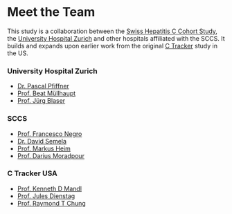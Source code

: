Meet the Team
=============

This study is a collaboration between the [Swiss Hepatitis&nbsp;C Cohort Study](http://swisshcv.org), the [University Hospital Zurich](http://www.usz.ch) and other hospitals affiliated with the SCCS.
It builds and expands upon earlier work from the original [C&nbsp;Tracker](http://c-tracker.chip.org) study in the US.

### University Hospital Zurich

- [Dr. Pascal Pfiffner](http://scholar.harvard.edu/pfiffner)
- [Prof. Beat Müllhaupt](http://www.gastroenterologie.usz.ch/ueber-die-klinik/seiten/team.aspx)
- [Prof. Jürg Blaser](https://www.sgmi-ssim.org/?page_id=182)

### SCCS

- [Prof. Francesco Negro](http://www.ige3.unige.ch/negro.php)
- [Dr. David Semela](https://research.kssg.ch/persons/David_Semela)
- [Prof. Markus Heim](https://www.unispital-basel.ch/zuweiser/aerztinnen-und-aerzte-von-a-bis-z/h/pers/markus-heim/)
- [Prof. Darius Moradpour](http://www.chuv.ch/gastro-hepato/glg-cv-moradpour.htm)

### C Tracker USA

- [Prof. Kenneth D Mandl](http://scholar.harvard.edu/mandl)
- [Prof. Jules Dienstag](http://www.dfhcc.harvard.edu/insider/member-detail/member/jules-l-dienstag/)
- [Prof. Raymond T Chung](http://www.dfhcc.harvard.edu/insider/member-detail/member/raymond-t-chung-md/)

